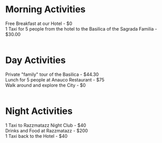 # Morning Activities
Free Breakfast at our Hotel - $0<br />
1 Taxi for 5 people from the hotel to the Basilica of the Sagrada Familia - $30.00<br />
 <br />
# Day Activities
Private "family" tour of the Basilica - $44.30<br />
Lunch for 5 people at Anauco Restaurant - $75<br />
Walk around and explore the City - $0<br />
<br />
# Night Activities
1 Taxi to Razzmatazz Night Club - $40<br />
Drinks and Food at Razzmatazz - $200<br />
1 Taxi back to the Hotel - $40<br />
